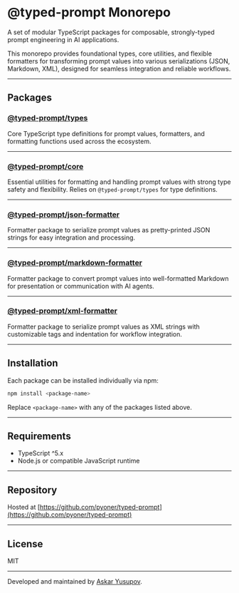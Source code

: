 # @typed-prompt Monorepo

A set of modular TypeScript packages for composable, strongly-typed prompt engineering in AI applications.

This monorepo provides foundational types, core utilities, and flexible formatters for transforming prompt values into various serializations (JSON, Markdown, XML), designed for seamless integration and reliable workflows.

---

## Packages

### [@typed-prompt/types](./packages/types)

Core TypeScript type definitions for prompt values, formatters, and formatting functions used across the ecosystem.

---

### [@typed-prompt/core](./packages/core)

Essential utilities for formatting and handling prompt values with strong type safety and flexibility.
Relies on `@typed-prompt/types` for type definitions.

---

### [@typed-prompt/json-formatter](./packages/formatters/json)

Formatter package to serialize prompt values as pretty-printed JSON strings for easy integration and processing.

---

### [@typed-prompt/markdown-formatter](./packages/formatters/markdown)

Formatter package to convert prompt values into well-formatted Markdown for presentation or communication with AI agents.

---

### [@typed-prompt/xml-formatter](./packages/formatters/xml)

Formatter package to serialize prompt values as XML strings with customizable tags and indentation for workflow integration.

---

## Installation

Each package can be installed individually via npm:

```sh
npm install <package-name>
```

Replace `<package-name>` with any of the packages listed above.

---

## Requirements

- TypeScript ^5.x
- Node.js or compatible JavaScript runtime

---

## Repository

Hosted at [https://github.com/pyoner/typed-prompt](https://github.com/pyoner/typed-prompt)

---

## License

MIT

---

Developed and maintained by [Askar Yusupov](https://github.com/pyoner).
